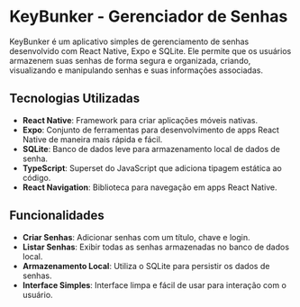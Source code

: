 # KeyBunker - Gerenciador de Senhas

KeyBunker é um aplicativo simples de gerenciamento de senhas desenvolvido com React Native, Expo e SQLite. Ele permite que os usuários armazenem suas senhas de forma segura e organizada, criando, visualizando e manipulando senhas e suas informações associadas.

## Tecnologias Utilizadas

- **React Native**: Framework para criar aplicações móveis nativas.
- **Expo**: Conjunto de ferramentas para desenvolvimento de apps React Native de maneira mais rápida e fácil.
- **SQLite**: Banco de dados leve para armazenamento local de dados de senha.
- **TypeScript**: Superset do JavaScript que adiciona tipagem estática ao código.
- **React Navigation**: Biblioteca para navegação em apps React Native.

## Funcionalidades

- **Criar Senhas**: Adicionar senhas com um título, chave e login.
- **Listar Senhas**: Exibir todas as senhas armazenadas no banco de dados local.
- **Armazenamento Local**: Utiliza o SQLite para persistir os dados de senhas.
- **Interface Simples**: Interface limpa e fácil de usar para interação com o usuário.
